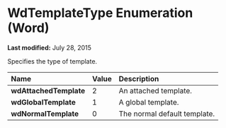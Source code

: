 
# WdTemplateType Enumeration (Word)

 **Last modified:** July 28, 2015

Specifies the type of template.


|**Name**|**Value**|**Description**|
|:-----|:-----|:-----|
| **wdAttachedTemplate**|2|An attached template.|
| **wdGlobalTemplate**|1|A global template.|
| **wdNormalTemplate**|0|The normal default template.|
